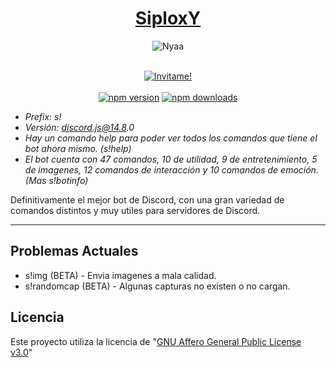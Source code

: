 <div align="center">
  <h1><strong><u>SiploxY</u></strong></h1>
  
  ![Nyaa](https://user-images.githubusercontent.com/102182731/183133332-2d9db17d-b833-4c3c-9ef8-70c1f23ed9dd.png)
  <br />
  <br />
  <p>
    <a href="https://discord.com/api/oauth2/authorize?client_id=955869268359127050&permissions=8&scope=bot"><img alt="Invitame!" src="https://img.shields.io/badge/Invitame!-8A2BE2?style=for-the-badge&logo=discord&logoColor=white" /></a>
      <br />
      <br />
    <a href="https://www.npmjs.com/package/discord.js"><img src="https://img.shields.io/npm/v/discord.js.svg?maxAge=3600" alt="npm version" /></a>
    <a href="https://www.npmjs.com/package/discord.js"><img src="https://img.shields.io/npm/dt/discord.js.svg?maxAge=3600" alt="npm downloads" /></a>
  </p>
</div>


- _Prefix: s!_
- _Versión: discord.js@14.8.0_
- _Hay un comando help para poder ver todos los comandos que tiene el bot ahora mismo. (s!help)_ 
- _El bot cuenta con 47 comandos, 10 de utilidad, 9 de entretenimiento, 5 de imagenes, 12 comandos de interacción y 10 comandos de emoción. (Mas s!botinfo)_
  
Definitivamente el mejor bot de Discord, con una gran variedad de comandos distintos y muy utiles para servidores de Discord.

---
## Problemas Actuales
- s!img (BETA) - Envia imagenes a mala calidad.
- s!randomcap (BETA) - Algunas capturas no existen o no cargan.

## Licencia
Este proyecto utiliza la licencia de "[GNU Affero General Public License v3.0](https://github.com/SiploxT/SiploxY/blob/main/LICENSE)"
